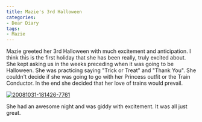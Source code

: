 ```yaml
---
title: Mazie's 3rd Halloween
categories:
- Dear Diary
tags:
- Mazie
---
```


Mazie greeted her 3rd Halloween with much excitement and anticipation. I think this is the first holiday that she has been really, truly excited about. She kept asking us in the weeks preceding when it was going to be Halloween. She was practicing saying "Trick or Treat" and "Thank You". She couldn't decide if she was going to go with her Princess outfit or the Train Conductor. In the end she decided that her love of trains would prevail.

[![20081031-181426-7761](http://farm4.static.flickr.com/3014/2990758068_6a03caa30a.jpg)](http://www.flickr.com/photos/46408384@N00/2990758068)

She had an awesome night and was giddy with excitement. It was all just great.

